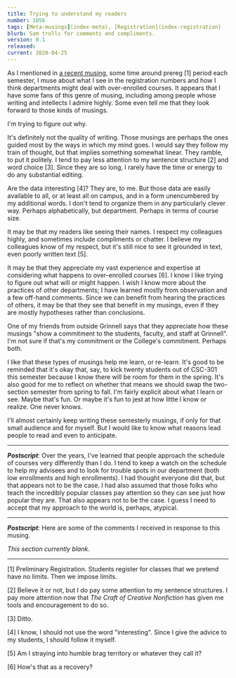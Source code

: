 ```yaml
---
title: Trying to understand my readers
number: 1056
tags: [Meta-musings](index-meta), [Registration](index-registration)
blurb: Sam trolls for comments and compliments.
version: 0.1
released: 
current: 2020-04-25
---
```

As I mentioned in [a recent musing](post-prereg-2020F), some time
around prereg [1] period each semester, I muse about what I see in
the registration numbers and how I think departments might deal
with over-enrolled courses.  It appears that I have some fans of this
genre of musing, including among people whose writing and intellects
I admire highly.  Some even tell me that they look forward to those
kinds of musings.

I'm trying to figure out why.

It's definitely not the quality of writing.  Those musings are
perhaps the ones guided most by the ways in which my mind goes.  I
would say they follow my train of thought, but that implies something
somewhat linear.  They ramble, to put it politely.  I tend to pay
less attention to my sentence structure [2] and word choice [3].
Since they are so long, I rarely have the time or energy to do any
substantial editing.

Are the data interesting [4]?  They are, to me.  But those data are
easily available to all, or at least all on campus, and in a form
unencumbered by my additional words.   I don't tend to organize them
in any particularly clever way.  Perhaps alphabetically, but department.
Perhaps in terms of course size.

It may be that my readers like seeing their names.  I respect my
colleagues highly, and sometimes include compliments or chatter.
I believe my colleagues know of my respect, but it's still nice to
see it grounded in text, even poorly written text [5].

It may be that they appreciate my vast experience and expertise at
considering what happens to over-enrolled courses [6].  I know I like
trying to figure out what will or might happen.  I wish I know more
about the practices of other departments; I have learned mostly
from observation and a few off-hand comments.  Since we can benefit
from hearing the practices of others, it may be that they see that
benefit in my musings, even if they are mostly hypotheses rather
than conclusions.

One of my friends from outside Grinnell says that they appreciate how
these musings "show a commitment to the students, faculty, and staff
at Grinnell". I'm not sure if that's my commitment or the College's
commitment. Perhaps both.

I like that these types of musings help me learn, or re-learn.  It's
good to be reminded that it's okay that, say, to kick twenty students
out of CSC-301 this semester because I know there will be room for
them in the spring.  It's also good for me to reflect on whether
that means we should swap the two-section semester from spring to
fall.  I'm fairly explicit about what I learn or see.  Maybe that's
fun.  Or maybe it's fun to jest at how little I know or realize.  One
never knows.

I'll almost certainly keep writing these semesterly musings, if only
for that small audience and for myself.  But I would like to know what
reasons lead people to read and even to anticipate.

---

**_Postscript_**: Over the years, I've learned that people approach
the schedule of courses very differently than I do.  I tend to keep
a watch on the schedule to help my advisees and to look for trouble
spots in our department (both low enrollments and high enrollments).
I had thought everyone did that, but that appears not to be the
case.  I had also assumed that those folks who teach the incredibly
popular classes pay attention so they can see just how popular they
are.  That also appears not to be the case.  I guess I need to accept
that my approach to the world is, perhaps, atypical.

---

**_Postscript_**: Here are some of the comments I received in response
to this musing.

_This section currently blank_.

---

[1] Preliminary Registration.  Students register for classes that we pretend
have no limits.  Then we impose limits.

[2] Believe it or not, but I do pay some attention to my sentence structures.
I pay more attention now that _The Craft of Creative Nonfiction_ has given
me tools and encouragement to do so.

[3] Ditto.

[4] I know, I should not use the word "interesting".  Since I give
the advice to my students, I should follow it myself.

[5] Am I straying into humble brag territory or whatever they call it?

[6] How's that as a recovery?
